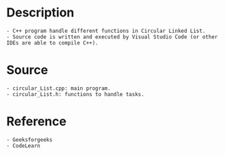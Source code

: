 # Description
    - C++ program handle different functions in Circular Linked List.
    - Source code is written and executed by Visual Studio Code (or other IDEs are able to compile C++).

# Source
    - circular_List.cpp: main program.
    - circular_List.h: functions to handle tasks.

# Reference
    - Geeksforgeeks
    - CodeLearn